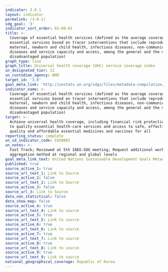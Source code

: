 ```yaml
---
indicator: 3.8.1
layout: indicator
permalink: /3-8-1/
sdg_goal: '3'
indicator_sort_order: 03-08-01
title: >-
  Coverage of essential health services (defined as the average coverage of
  essential services based on tracer interventions that include reproductive,
  maternal, newborn and child health, infectious diseases, non-communicable
  diseases and service capacity and access, among the general and the most
  disadvantaged population)
graph_type: line
graph_title: Universal health coverage (UHC) service coverage index
un_designated_tier: II
un_custodian_agency: WHO
target_id: '3.8'
goal_meta_link: 'http://unstats.un.org/sdgs/files/metadata-compilation/Metadata-Goal-3.pdf'
indicator_name: >-
  Coverage of essential health services (defined as the average coverage of
  essential services based on tracer interventions that include reproductive,
  maternal, newborn and child health, infectious diseases, non-communicable
  diseases and service capacity and access, among the general and the most
  disadvantaged population)
target: >-
  Achieve universal health coverage, including financial risk protection, access
  to quality essential health-care services and access to safe, effective,
  quality and affordable essential medicines and vaccines for all
reporting_status: complete
un_sd_indicator_code: C030801
un_notes: >-
  Fast Track; Reviewed at 5th IAEG-SDG meeting; Request additional work on
  aggregation method at regional and global levels
goal_meta_link_text: United Nations Sustainable Development Goals Metadata (pdf 865kB)
published: true
source_active_1: true
source_url_text_1: Link to Source
source_active_2: false
source_url_text_2: Link to Source
source_active_3: false
source_url_3: Link to Source
data_non_statistical: false
data_show_map: false
source_active_4: true
source_url_text_4: Link to source
source_active_5: true
source_url_text_5: Link to source
source_active_6: true
source_url_text_6: Link to source
source_active_7: true
source_url_text_7: Link to source
source_active_8: true
source_url_text_8: Link to source
source_active_9: true
source_url_text_9: Link to source
national_geographical_coverage: Republic of Korea
---
```

